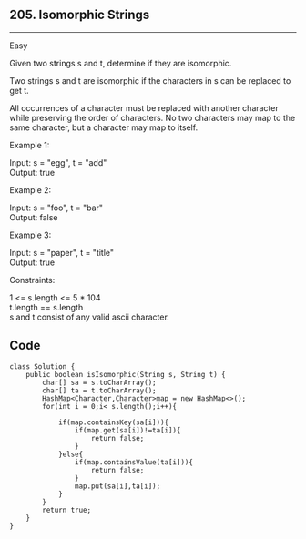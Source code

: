 ## 205. Isomorphic Strings
---
Easy

Given two strings s and t, determine if they are isomorphic.

Two strings s and t are isomorphic if the characters in s can be replaced to get t.

All occurrences of a character must be replaced with another character while preserving the order of characters. No two characters may map to the same character, but a character may map to itself.

 

Example 1:

Input: s = "egg", t = "add"  
Output: true  

Example 2:  

Input: s = "foo", t = "bar"  
Output: false  

Example 3:

Input: s = "paper", t = "title"  
Output: true
 

Constraints:

1 <= s.length <= 5 * 104  
t.length == s.length  
s and t consist of any valid ascii character.


## Code

```
class Solution {
    public boolean isIsomorphic(String s, String t) {
        char[] sa = s.toCharArray();
        char[] ta = t.toCharArray();
        HashMap<Character,Character>map = new HashMap<>();
        for(int i = 0;i< s.length();i++){
            
            if(map.containsKey(sa[i])){
                if(map.get(sa[i])!=ta[i]){
                    return false;
                }
            }else{
                if(map.containsValue(ta[i])){
                    return false;
                }
                map.put(sa[i],ta[i]);
            }
        }
        return true;
    }
}
```